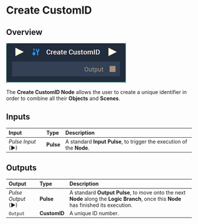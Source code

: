 # Create CustomID

## Overview

![The Create CustomID Node.](../../.gitbook/assets/node-create-customid2.png)

The **Create CustomID Node** allows the user to create a unique identifier in order to combine all their **Objects** and **Scenes**.

## Inputs

| Input | Type | Description |
| :--- | :--- | :--- |
| _Pulse Input_ \(►\) | **Pulse** | A standard **Input Pulse**, to trigger the execution of the **Node**. |

## Outputs

| Output | Type | Description |
| :--- | :--- | :--- |
| _Pulse Output_ \(►\) | **Pulse** | A standard **Output Pulse**, to move onto the next **Node** along the **Logic Branch**, once this **Node** has finished its execution. |
| `Output` | **CustomID** | A unique ID number. |

